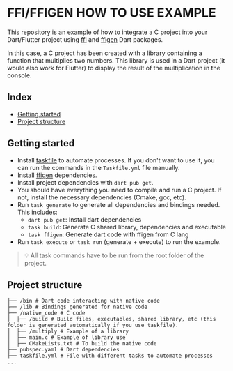 # FFI/FFIGEN HOW TO USE EXAMPLE

This repository is an example of how to integrate a C project into your Dart/Flutter project using [ffi](https://pub.dev/packages/ffi) and [ffigen](https://pub.dev/packages/ffigen) Dart packages.

In this case, a C project has been created with a library containing a function that multiplies two numbers. This library is used in a Dart project (it would also work for Flutter) to display the result of the multiplication in the console.

## Index
* [Getting started](#getting-started)
* [Project structure](#project-structure)

<a name="getting-started"></a>
## Getting started
* Install [taskfile](https://taskfile.dev/installation/) to automate processes. If you don't want to use it, you can run the commands in the `Taskfile.yml` file manually.
* Install [ffigen](https://pub.dev/packages/ffigen#installing-llvm) dependencies.
* Install project dependencies with `dart pub get`.
* You should have everything you need to compile and run a C project. If not, install the necessary dependencies (Cmake, gcc, etc).
* Run `task generate` to generate all dependencies and bindings needed. This includes:
    *  `dart pub get`: Install dart dependencies
    * `task build`: Generate C shared library, dependencies and executable 
    * `task ffigen`: Generate dart code with ffigen from C lang
* Run `task execute` or `task run` (generate + execute) to run the example.

>💡 All task commands have to be run from the root folder of the project.

<a name="project-structure"></a>
## Project structure
```
├── /bin # Dart code interacting with native code
├── /lib # Bindings generated for native code
├── /native_code # C code
│  ├── /build # Build files, executables, shared library, etc (this folder is generated automatically if you use taskfile).
│  ├── /multiply # Example of a library
│  ├── main.c # Example of library use
│  ├── CMakeLists.txt # To build the native code
├── pubspec.yaml # Dart dependencies
├── taskfile.yml # File with different tasks to automate processes
...
```
